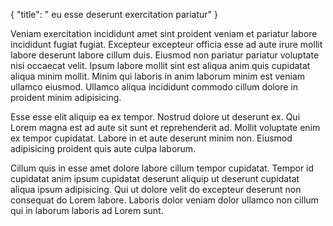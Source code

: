 {
  "title": " eu esse deserunt exercitation pariatur"
}

Veniam exercitation incididunt amet sint proident veniam et pariatur labore incididunt fugiat fugiat. Excepteur excepteur officia esse ad aute irure mollit labore deserunt labore cillum duis. Eiusmod non pariatur pariatur voluptate nisi occaecat velit. Ipsum labore mollit sint est aliqua anim quis cupidatat aliqua minim mollit. Minim qui laboris in anim laborum minim est veniam ullamco eiusmod. Ullamco aliqua incididunt commodo cillum dolore in proident minim adipisicing.

Esse esse elit aliquip ea ex tempor. Nostrud dolore ut deserunt ex. Qui Lorem magna est ad aute sit sunt et reprehenderit ad. Mollit voluptate enim ex tempor cupidatat. Labore in et aute deserunt minim non. Eiusmod adipisicing proident quis aute culpa laborum.

Cillum quis in esse amet dolore labore cillum tempor cupidatat. Tempor id cupidatat anim ipsum cupidatat deserunt aliquip ut deserunt cupidatat aliqua ipsum adipisicing. Qui ut dolore velit do excepteur deserunt non consequat do Lorem labore. Laboris dolor veniam dolor ullamco non cillum qui in laborum laboris ad Lorem sunt.